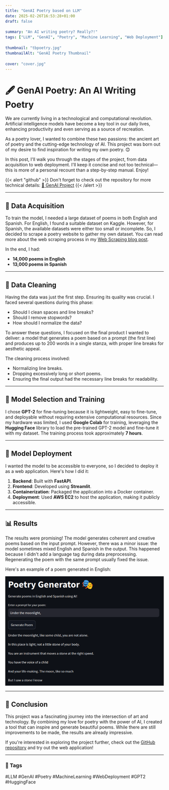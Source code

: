 ```yaml
---
title: "GenAI Poetry based on LLM"
date: 2025-02-26T16:53:28+01:00
draft: false

summary: "An AI writing poetry? Really?!"
tags: ["LLM", "GenAI", "Poetry", "Machine Learning", "Web Deployment"]

thumbnail: "tbpoetry.jpg"
thumbnailAlt: "GenAI Poetry Thumbnail"

cover: "cover.jpg"
---
```


# 🖋️ GenAI Poetry: An AI Writing Poetry

We are currently living in a technological and computational revolution. Artificial intelligence models have become a key tool in our daily lives, enhancing productivity and even serving as a source of recreation. 

As a poetry lover, I wanted to combine these two passions: the ancient art of poetry and the cutting-edge technology of AI. This project was born out of my desire to find inspiration for writing my own poetry. 😊

In this post, I'll walk you through the stages of the project, from data acquisition to web deployment. I'll keep it concise and not too technical—this is more of a personal recount than a step-by-step manual. Enjoy!

{{< alert "github" >}}
Don't forget to check out the repository for more technical details: [🔗 GenAI Project](https://github.com/jgarnicaa/GenAI_Poetry)
{{< /alert >}}

<hr>

## 📂 Data Acquisition

To train the model, I needed a large dataset of poems in both English and Spanish. For English, I found a suitable dataset on Kaggle. However, for Spanish, the available datasets were either too small or incomplete. So, I decided to scrape a poetry website to gather my own dataset. You can read more about the web scraping process in my [Web Scraping blog post](#).

In the end, I had:
- **14,000 poems in English**
- **13,000 poems in Spanish**

---

## 🧹 Data Cleaning

Having the data was just the first step. Ensuring its quality was crucial. I faced several questions during this phase:
- Should I clean spaces and line breaks?
- Should I remove stopwords?
- How should I normalize the data?

To answer these questions, I focused on the final product I wanted to deliver: a model that generates a poem based on a prompt (the first line) and produces up to 200 words in a single stanza, with proper line breaks for aesthetic appeal.

The cleaning process involved:
- Normalizing line breaks.
- Dropping excessively long or short poems.
- Ensuring the final output had the necessary line breaks for readability.

---

## 🤖 Model Selection and Training

I chose **GPT-2** for fine-tuning because it is lightweight, easy to fine-tune, and deployable without requiring extensive computational resources. Since my hardware was limited, I used **Google Colab** for training, leveraging the **Hugging Face** library to load the pre-trained GPT-2 model and fine-tune it with my dataset. The training process took approximately **7 hours**.

---

## 🚀 Model Deployment

I wanted the model to be accessible to everyone, so I decided to deploy it as a web application. Here's how I did it:
1. **Backend**: Built with **FastAPI**.
2. **Frontend**: Developed using **Streamlit**.
3. **Containerization**: Packaged the application into a Docker container.
4. **Deployment**: Used **AWS EC2** to host the application, making it publicly accessible.

---

## 📊 Results

The results were promising! The model generates coherent and creative poems based on the input prompt. However, there was a minor issue: the model sometimes mixed English and Spanish in the output. This happened because I didn't add a language tag during data preprocessing. Regenerating the poem with the same prompt usually fixed the issue.

Here's an example of a poem generated in English:

![Generated Poem](result.png)

---

## 🌟 Conclusion

This project was a fascinating journey into the intersection of art and technology. By combining my love for poetry with the power of AI, I created a tool that can inspire and generate beautiful poems. While there are still improvements to be made, the results are already impressive.

If you're interested in exploring the project further, check out the [GitHub repository](https://github.com/jgarnicaa/GenAI_Poetry) and try out the web application!

---

### 📌 Tags
#LLM #GenAI #Poetry #MachineLearning #WebDeployment #GPT2 #HuggingFace